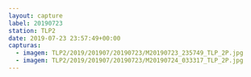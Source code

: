 ```yaml
---
layout: capture
label: 20190723
station: TLP2
date: 2019-07-23 23:57:49+00:00
capturas:
  - imagem: TLP2/2019/201907/20190723/M20190723_235749_TLP_2P.jpg
  - imagem: TLP2/2019/201907/20190723/M20190724_033317_TLP_2P.jpg
---
```

